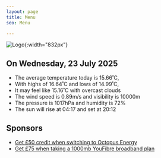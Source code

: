 ```yaml
---
layout: page
title: Menu
seo: Menu

---
```


![Logo](/images/logo.jpg){:width="832px"}

<!-- weather_marker starts -->
## On Wednesday, 23 July 2025

- The average temperature today is 15.66˚C,
- With highs of 16.64˚C and lows of 14.99˚C,
- It may feel like 15.16˚C with overcast clouds
- The wind speed is 0.89m/s and visibility is 10000m
- The pressure is 1017hPa and humidity is 72%
- The sun will rise at 04:17 and set at 20:12

<!-- weather_marker ends -->

## Sponsors

- [Get £50 credit when switching to Octopus Energy](https://bit.ly/3oD1nnS)
- [Get £75 when taking a 1000mb YouFibre broadband plan](https://aklam.io/91zWhU?)
